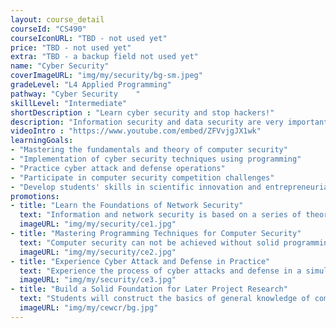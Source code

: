 ```yaml
---
layout: course_detail
courseId: "CS490"
courseIconURL: "TBD - not used yet"
price: "TBD - not used yet"
extra: "TBD - a backup field not used yet"
name: "Cyber Security"
coverImageURL: "img/my/security/bg-sm.jpeg"
gradeLevel: "L4 Applied Programming"
pathway: "Cyber Security	"
skillLevel: "Intermediate"
shortDescription : "Learn cyber security and stop hackers!"
description: "Information security and data security are very important topics in today's world. In this course, you will learn about the common intrusion principles of hackers, and experiment with various network attack and defense techniques to be a qualified cyber security guardian."
videoIntro : "https://www.youtube.com/embed/ZFVvjgJX1wk"
learningGoals:
- "Mastering the fundamentals and theory of computer security"
- "Implementation of cyber security techniques using programming"
- "Practice cyber attack and defense operations"
- "Participate in computer security competition challenges"
- "Develop students' skills in scientific innovation and entrepreneurial thinking"
promotions:
- title: "Learn the Foundations of Network Security"
  text: "Information and network security is based on a series of theoretical foundations: cryptography, cryptography, and computer network communication principles. Learning these foundations is the core of becoming a qualified computer security engineer."
  imageURL: "img/my/security/ce1.jpg"
- title: "Mastering Programming Techniques for Computer Security"
  text: "Computer security can not be achieved without solid programming. Real hackers are programming masters, so you need to be the best to beat them."
  imageURL: "img/my/security/ce2.jpg"
- title: "Experience Cyber Attack and Defense in Practice"
  text: "Experience the process of cyber attacks and defense in a simulated environment, and improve your hands-on skills through experiments."
  imageURL: "img/my/security/ce3.jpg"
- title: "Build a Solid Foundation for Later Project Research"
  text: "Students will construct the basics of general knowledge of computer and data security to build a solid foundation for future project research."
  imageURL: "img/my/cewcr/bg.jpg"
---
```

